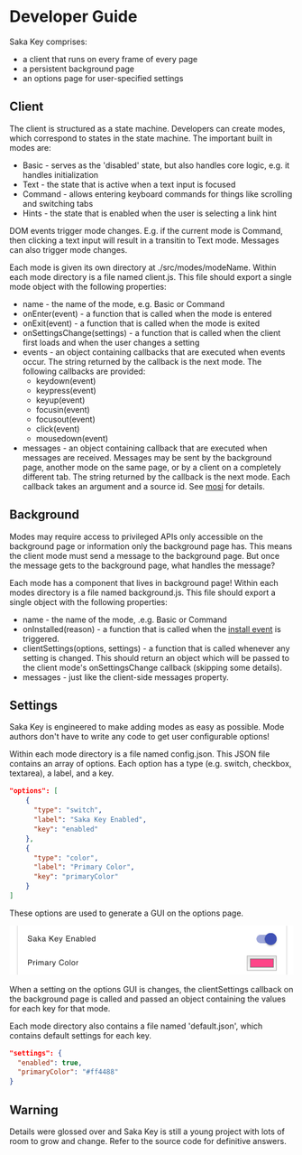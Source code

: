 # Developer Guide

Saka Key comprises:

* a client that runs on every frame of every page
* a persistent background page
* an options page for user-specified settings

## Client

The client is structured as a state machine. Developers can create modes, which correspond to states in the state machine. The important built in modes are:

* Basic - serves as the 'disabled' state, but also handles core logic, e.g. it handles initialization 
* Text - the state that is active when a text input is focused 
* Command - allows entering keyboard commands for things like scrolling and switching tabs
* Hints - the state that is enabled when the user is selecting a link hint

DOM events trigger mode changes. E.g. if the current mode is Command, then clicking a text input will result in a transitin to Text mode. Messages can also trigger mode changes.

Each mode is given its own directory at ./src/modes/modeName. Within each mode directory is a file named client.js. This file should export a single mode object with the following properties:

* name - the name of the mode, e.g. Basic or Command
* onEnter(event) - a function that is called when the mode is entered
* onExit(event) - a function that is called when the mode is exited
* onSettingsChange(settings) - a function that is called when the client first loads and when the user changes a setting
* events - an object containing callbacks that are executed when events occur. The string returned by the callback is the next mode. The following callbacks are provided:
  * keydown(event)
  * keypress(event)
  * keyup(event)
  * focusin(event)
  * focusout(event)
  * click(event)
  * mousedown(event)
* messages - an object containing callback that are executed when messages are received. Messages may be sent by the background page, another mode on the same page, or by a client on a completely different tab. The string returned by the callback is the next mode. Each callback takes an argument and a source id. See [mosi](https://github.com/eejdoowad/mosi) for details.

## Background

Modes may require access to privileged APIs only accessible on the background page or information only the background page has. This means the client mode must send a message to the background page. But once the message gets to the background page, what handles the message?

Each mode has a component that lives in background page! Within each modes directory is a file named background.js. This file should export a single object with the following properties:

* name - the name of the mode, .e.g. Basic or Command
* onInstalled(reason) - a function that is called when the [install event](https://developer.chrome.com/extensions/runtime#event-onInstalled) is triggered.
* clientSettings(options, settings) - a function that is called whenever any setting is changed. This should return an object which will be passed to the client mode's onSettingsChange callback (skipping some details).
* messages - just like the client-side messages property.

## Settings

Saka Key is engineered to make adding modes as easy as possible. Mode authors don't have to write any code to get user configurable options!

Within each mode directory is a file named config.json. This JSON file contains an array of options. Each option has a type (e.g. switch, checkbox, textarea), a label, and a key.

```JSON
"options": [
    {
      "type": "switch",
      "label": "Saka Key Enabled",
      "key": "enabled"
    },
    {
      "type": "color",
      "label": "Primary Color",
      "key": "primaryColor"
    }
]
```
These options are used to generate a GUI on the options page.

![example](options_gui_example.png)

When a setting on the options GUI is changes, the clientSettings callback on the background page is called and passed an object containing the values for each key for that mode.

Each mode directory also contains a file named 'default.json', which contains default settings for each key.

```JSON
"settings": {
  "enabled": true,
  "primaryColor": "#ff4488"
}
```

## Warning

Details were glossed over and Saka Key is still a young project with lots of room to grow and change. Refer to the source code for definitive answers.



